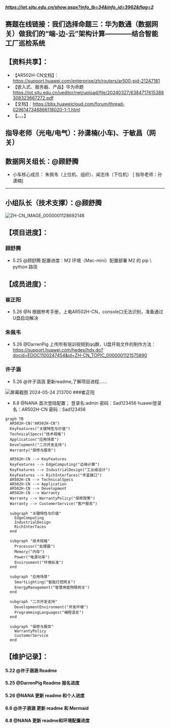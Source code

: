 
##### https://iot.sjtu.edu.cn/show.aspx?info_lb=34&info_id=3962&flag=2

## 赛题在线链接：我们选择命题三：华为数通（数据网关）做我们的“端-边-云”架构计算————结合智能工厂巡检系统


## 【资料共享】：
- 【AR502H-CN文档】：https://support.huawei.com/enterprise/zh/routers/ar500-pid-21247181
- 【嵌入式、服务器、产品】华为命题 https://iot.sjtu.edu.cn/ueditor/net/upload/file/20240327/6384717615388308323667272.pdf
- 【文档】：https://bbs.huaweicloud.com/forum/thread-0296147346866118020-1-1.html
- 【。。。】


## 指导老师（光电/电气）：孙潇楠(小车)、于敏昌（网关）
数据网关组长：@顾舒腾
-- 

- 小车核心成员：
朱佩韦（上位机、组织）、闻志伟（下位机）
[ 指导老师：孙潇楠]
---
## 小组队长（技术支撑）：@顾舒腾
![ZH-CN_IMAGE_0000001128692146](https://github.com/Darrenpig/new_energy_coder_club/assets/121377489/f96deabf-d2ad-4f49-ae67-1429fe083967)
## 【项目进度】：
### 顾舒腾
- 5.25 @顾舒腾 配置进度：M2 环境（Mac-mini）配置部署 M2 的 pip \ python 路径

## 【成员进度}：

### 崔正阳
- 5.26 @N 根据参考手册，上电AR502H-CN，console口无法识别，准备通过U盘启动解决
### 朱佩韦
- 5.26 @DarrenPig 上传所有培训视频到qq群，U盘开局文件的制作方法： https://support.huawei.com/hedex/hdx.do?docid=EDOC1100247454&id=ZH-CN_TOPIC_0000001121575890
### 许子涵
- 5.26 @许子涵涵 更新readme,了解项目进程......

![屏幕截图 2024-05-24 213700](https://github.com/Darrenpig/new_energy_coder_club/assets/121377489/7d0ab8dd-dd18-4bd3-9dc0-f894d524487e)
###崔正阳
- 6.8 @NANA 首次登陆配置；
登录名:admin  密码：Sad123456
huawei登录名：AR502H-CN  密码：Sad123456

```mermaid
graph TB  
  AR502H-CN("AR502H-CN")  
  KeyFeatures("关键特性与价值")  
  TechnicalSpecs("技术规格")  
  Application("应用场景")  
  Development("二次开发支持")  
  Warranty("保修与服务")  
  
  AR502H-CN --> KeyFeatures  
  KeyFeatures --> EdgeComputing("边缘计算")  
  KeyFeatures --> IndustrialDesign("工业级设计")  
  KeyFeatures --> RichInterfaces("丰富接口")  
  AR502H-CN --> TechnicalSpecs  
  AR502H-CN --> Application  
  AR502H-CN --> Development  
  AR502H-CN --> Warranty  
  Warranty --> WarrantyPolicy("保修政策")  
  Warranty --> CustomerService("客户服务")  
  
  subgraph "关键特性与价值"  
    EdgeComputing  
    IndustrialDesign  
    RichInterfaces  
  end  
  
  subgraph "技术规格"  
    Processor("处理器")  
    Memory("内存")  
    Power("电源功率")  
    Environment("环境标准")  
  end  
  
  subgraph "应用场景"  
    SmartLighting("智能灯控网关")  
    EnergyManagement("智慧用能物联网关")  
  end  
  
  subgraph "二次开发支持"  
    DevelopmentEnvironment("开发环境")  
    ProgrammingLanguages("编程语言")  
  end  
  
  subgraph "保修与服务"  
    WarrantyPolicy  
    CustomerService  
  end
```

## 【维护记录】：
#### 5.22 @许子涵涵 Readme
#### 5.25 @DarrenPig Readme 报名进度
#### 5.26 @NANA 更新 readme 和个人进度
#### 6.6  @许子涵涵 更新 readme 和 Mermaid
#### 6.8   @NANA 更新 readme和环境配置进度